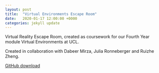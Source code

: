```yaml
---
layout: post
title:  "Virtual Environments Escape Room"
date:   2020-01-17 12:00:00 +0000
categories: jekyll update
---
```


Virtual Reality Escape Room, created as coursework for our Fourth Year module Virtual Environments at UCL.

Created in collaboration with Dabeer Mirza, Julia Ronneberger and Ruizhe Zheng.

[GitHub download][virtual-environments]

[virtual-environments]: https://github.com/Doberman0/Virtual-Environments